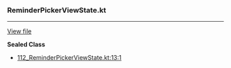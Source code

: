 ### ReminderPickerViewState.kt
---
[View file](../../precision_analyzed/112_ReminderPickerViewState.kt)

**Sealed Class**

 - [112_ReminderPickerViewState.kt:13:1](../../precision_analyzed/112_ReminderPickerViewState.kt#L13)
